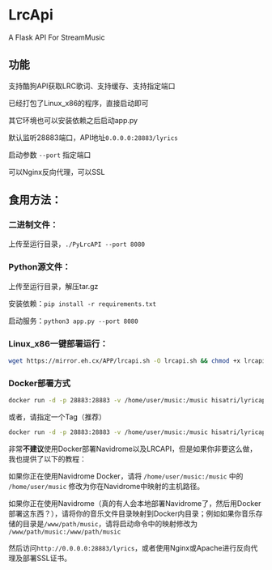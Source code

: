 # LrcApi
A Flask API For StreamMusic

## 功能

支持酷狗API获取LRC歌词、支持缓存、支持指定端口

已经打包了Linux_x86的程序，直接启动即可

其它环境也可以安装依赖之后启动app.py

默认监听28883端口，API地址`0.0.0.0:28883/lyrics`

启动参数 `--port` 指定端口

可以Nginx反向代理，可以SSL

## 食用方法：

### 二进制文件：

上传至运行目录，`./PyLrcAPI --port 8080`
	
### Python源文件：
		
上传至运行目录，解压tar.gz
		
安装依赖：`pip install -r requirements.txt`
		
启动服务：`python3 app.py --port 8080`

### Linux_x86一键部署运行：

```bash
wget https://mirror.eh.cx/APP/lrcapi.sh -O lrcapi.sh && chmod +x lrcapi.sh && sudo bash lrcapi.sh
```

### Docker部署方式

```bash
docker run -d -p 28883:28883 -v /home/user/music:/music hisatri/lyricapi:latest
```

或者，请指定一个Tag（推荐）

```bash
docker run -d -p 28883:28883 -v /home/user/music:/music hisatri/lyricapi:cpy1.0
```

非常**不建议**使用Docker部署Navidrome以及LRCAPI，但是如果你非要这么做，我也提供了以下的教程：

如果你正在使用Navidrome Docker，请将 `/home/user/music:/music` 中的 `/home/user/music` 修改为你在Navidrome中映射的主机路径。

如果你正在使用Navidrome（真的有人会本地部署Navidrome了，然后用Docker部署这东西？），请将你的音乐文件目录映射到Docker内目录；例如如果你音乐存储的目录是`/www/path/music`，请将启动命令中的映射修改为 `/www/path/music:/www/path/music`

然后访问`http://0.0.0.0:28883/lyrics`，或者使用Nginx或Apache进行反向代理及部署SSL证书。
